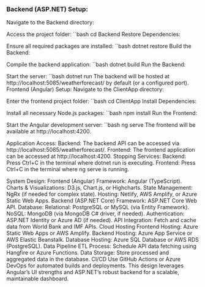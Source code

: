 ### Backend (ASP.NET) Setup:
Navigate to the Backend directory:

Access the project folder:
``bash
cd Backend
Restore Dependencies:

Ensure all required packages are installed:
``bash
dotnet restore
Build the Backend:

Compile the backend application:
``bash
dotnet build
Run the Backend:

Start the server:
``bash
dotnet run
The backend will be hosted at http://localhost:5085/weatherforecast/ by default (or a configured port).
Frontend (Angular) Setup:
Navigate to the ClientApp directory:

Enter the frontend project folder:
``bash
cd ClientApp
Install Dependencies:

Install all necessary Node.js packages:
``bash
npm install
Run the Frontend:

Start the Angular development server:
``bash
ng serve
The frontend will be available at http://localhost:4200.

Application Access:
Backend: The backend API can be accessed via http://localhost:5085/weatherforecast/.
Frontend: The frontend application can be accessed at http://localhost:4200.
Stopping Services:
Backend: Press Ctrl+C in the terminal where dotnet run is executing.
Frontend: Press Ctrl+C in the terminal where ng serve is running.


System Design:
Frontend (Angular)
Framework: Angular (TypeScript).
Charts & Visualizations: D3.js, Chart.js, or Highcharts.
State Management: NgRx (if needed for complex state).
Hosting: Netlify, AWS Amplify, or Azure Static Web Apps.
Backend (ASP.NET Core)
Framework: ASP.NET Core Web API.
Database:
Relational: PostgreSQL or MySQL (via Entity Framework).
NoSQL: MongoDB (via MongoDB C# driver, if needed).
Authentication: ASP.NET Identity or Azure AD (if needed).
API Integration: Fetch and cache data from World Bank and IMF APIs.
Cloud Hosting
Frontend Hosting: Azure Static Web Apps or AWS Amplify.
Backend Hosting: Azure App Service or AWS Elastic Beanstalk.
Database Hosting: Azure SQL Database or AWS RDS (PostgreSQL).
Data Pipeline
ETL Process: Schedule API data fetching using Hangfire or Azure Functions.
Data Storage: Store processed and aggregated data in the database.
CI/CD
Use GitHub Actions or Azure DevOps for automated builds and deployments.
This design leverages Angular’s UI strengths and ASP.NET’s robust backend for a scalable, maintainable dashboard.
